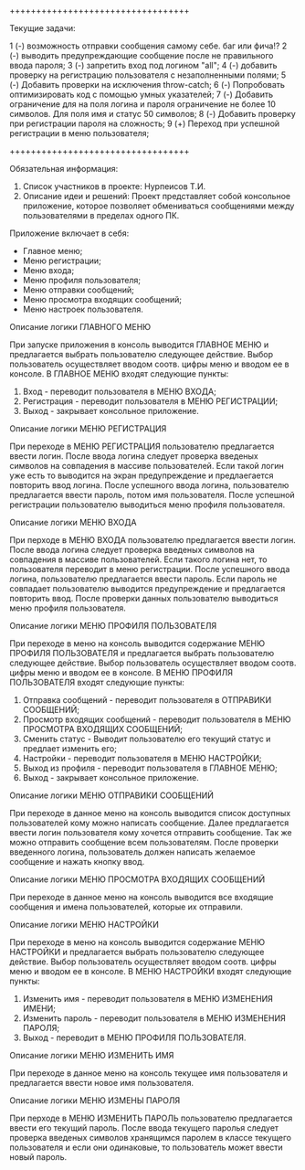 
++++++++++++++++++++++++++++++++++

Текущие задачи:	

 1 (-) возможность отправки сообщения самому себе. баг или фича!?
 2 (-) выводить предупреждающие сообщение после не правильного ввода пароля;
 3 (-) запретить вход под логином "all";
 4 (-) добавить проверку на регистрацию пользователя с незаполненными полями;
 5 (-) Добавить проверки на исключения throw-catch;
 6 (-) Попробовать оптимизировать код с помощью умных указателей;
 7 (-) Добавить ограничение для на поля логина и пароля ограничение не более 10 символов. Для поля имя и статус 50 символов;
 8 (-) Добавить проверку при регистрации пароля на сложность;
 9 (+) Переход при успешной регистрации в меню пользователя;

++++++++++++++++++++++++++++++++++

Обязательная информация:
1. Список участников в проекте:
	Нурпеисов Т.И.
2. Описание идеи и решений:
Проект представляет собой консольное приложение, которое позволяет обмениваться сообщениями между пользователями в пределах одного ПК.

Приложение включает в себя:
  - Главное меню;
  - Меню регистрации;
  - Меню входа;
  - Меню профиля пользователя;
  - Меню отправки сообщений;
  - Меню просмотра входящих сообщений;
  - Меню настроек пользователя.


Описание логики ГЛАВНОГО МЕНЮ

При запуске приложения в консоль выводится ГЛАВНОЕ МЕНЮ и предлагается выбрать пользователю следующее действие. 
Выбор пользователь осуществляет вводом соотв. цифры меню и вводом ее в консоле.
В ГЛАВНОЕ МЕНЮ входят следующие пункты:
  1. Вход - переводит пользователя в МЕНЮ ВХОДА;
  2. Регистрация - переводит пользователя в МЕНЮ РЕГИСТРАЦИИ;
  3. Выход - закрывает консольное приложение.


Описание логики МЕНЮ РЕГИСТРАЦИЯ

При переходе в МЕНЮ РЕГИСТРАЦИЯ пользователю предлагается ввести логин. После ввода логина следует проверка введеных символов на совпадения в массиве пользователей.
Если такой логин уже есть то выводится на экран предупреждение и предлаегается повторить ввод логина. После успешного ввода логина, пользователю предлагается ввести пароль, 
потом имя пользователя.
После успешной регистрации пользователю выводиться меню профиля пользователя.


Описание логики МЕНЮ ВХОДА

При перходе в МЕНЮ ВХОДА пользователю предлагается ввести логин. После ввода логина следует проверка введеных символов на совпадения в массиве пользователей.
Если такого логина нет, то пользователя переводит в меню регистрации. После успешного ввода логина, пользователю предлагается ввести пароль. Если пароль не совпадает
пользователю выводится предупреждение и предлагается повторить ввод.
После проверки данных пользователю выводиться меню профиля пользователя.


Описание логики МЕНЮ ПРОФИЛЯ ПОЛЬЗОВАТЕЛЯ

При переходе в меню на консоль выводится содержание МЕНЮ ПРОФИЛЯ ПОЛЬЗОВАТЕЛЯ и предлагается выбрать пользователю следующее действие. 
Выбор пользователь осуществляет вводом соотв. цифры меню и вводом ее в консоле.
В МЕНЮ ПРОФИЛЯ ПОЛЬЗОВАТЕЛЯ входят следующие пункты:
  1. Отправка сообщений - переводит пользователя в ОТПРАВИКИ СООБЩЕНИЙ;
  2. Просмотр входящих сообщений - переводит пользователя в МЕНЮ ПРОСМОТРА ВХОДЯЩИХ СООБЩЕНИЙ;
  3. Сменить статус - Выводит пользователю его текущий статус и предлает изменить его;
  4. Настройки - переводит пользователя в МЕНЮ НАСТРОЙКИ;
  5. Выход из профиля - переводит пользователя в ГЛАВНОЕ МЕНЮ;
  6. Выход - закрывает консольное приложение.


Описание логики МЕНЮ ОТПРАВИКИ СООБЩЕНИЙ

При переходе в данное меню на консоль выводится список доступных пользователей кому можно написать сообщение. Далее предлагается ввести логин 
пользователя кому хочется отправить сообщение. Так же можно отправить сообщение всем пользователям.
После проверки введенного логина, пользователь должен написать желаемое сообщение и нажать кнопку ввод.


Описание логики МЕНЮ ПРОСМОТРА ВХОДЯЩИХ СООБЩЕНИЙ

При переходе в данное меню на консоль выводится все входящие сообщения и имена пользователей, которые их отправили.


Описание логики МЕНЮ НАСТРОЙКИ

При переходе в меню на консоль выводится содержание МЕНЮ НАСТРОЙКИ и предлагается выбрать пользователю следующее действие. 
Выбор пользователь осуществляет вводом соотв. цифры меню и вводом ее в консоле.
В МЕНЮ НАСТРОЙКИ входят следующие пункты:
  1. Изменить имя - переводит пользователя в МЕНЮ ИЗМЕНЕНИЯ ИМЕНИ;
  2. Изменить пароль - переводит пользователя в МЕНЮ ИЗМЕНЕНИЯ ПАРОЛЯ;
  3. Выход - переводит в МЕНЮ ПРОФИЛЯ ПОЛЬЗОВАТЕЛЯ.


Описание логики МЕНЮ ИЗМЕНИТЬ ИМЯ

При переходе в данное меню на консоль текущее имя пользователя и предлагается ввести новое имя пользователя.

Описание логики МЕНЮ ИЗМЕНЫ ПАРОЛЯ

При перходе в МЕНЮ ИЗМЕНИТЬ ПАРОЛЬ пользователю предлагается ввести его текущий пароль. После ввода текущего паролья следует проверка введеных символов хранящимся
паролем в классе текущего пользователя и если они одинаковые, то пользователь может ввести новый пароль.



